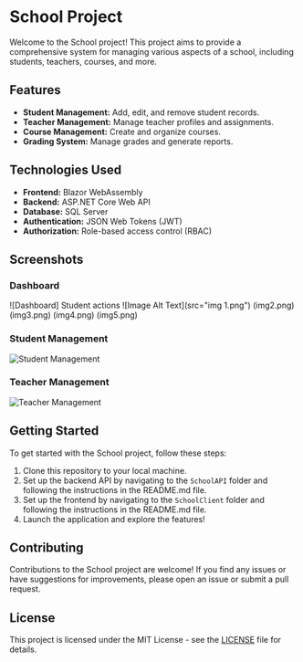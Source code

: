 # School Project

Welcome to the School project! This project aims to provide a comprehensive system for managing various aspects of a school, including students, teachers, courses, and more.

## Features

- **Student Management:** Add, edit, and remove student records.
- **Teacher Management:** Manage teacher profiles and assignments.
- **Course Management:** Create and organize courses.
- **Grading System:** Manage grades and generate reports.

## Technologies Used

- **Frontend:** Blazor WebAssembly
- **Backend:** ASP.NET Core Web API
- **Database:** SQL Server
- **Authentication:** JSON Web Tokens (JWT)
- **Authorization:** Role-based access control (RBAC)




## Screenshots

### Dashboard
![Dashboard]
Student actions
![Image Alt Text](src="img 1.png")
(img2.png)
(img3.png)
(img4.png)
(img5.png)

### Student Management
![Student Management](images/student-management.png)

### Teacher Management
![Teacher Management](images/teacher-management.png)

## Getting Started

To get started with the School project, follow these steps:

1. Clone this repository to your local machine.
2. Set up the backend API by navigating to the `SchoolAPI` folder and following the instructions in the README.md file.
3. Set up the frontend by navigating to the `SchoolClient` folder and following the instructions in the README.md file.
4. Launch the application and explore the features!

## Contributing

Contributions to the School project are welcome! If you find any issues or have suggestions for improvements, please open an issue or submit a pull request.

## License

This project is licensed under the MIT License - see the [LICENSE](LICENSE) file for details.
